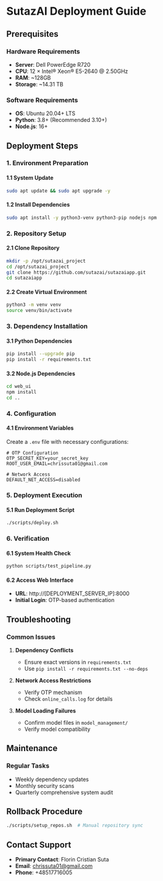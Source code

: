 # SutazAI Deployment Guide

## Prerequisites

### Hardware Requirements
- **Server**: Dell PowerEdge R720
- **CPU**: 12 × Intel® Xeon® E5-2640 @ 2.50GHz
- **RAM**: ~128GB
- **Storage**: ~14.31 TB

### Software Requirements
- **OS**: Ubuntu 20.04+ LTS
- **Python**: 3.8+ (Recommended 3.10+)
- **Node.js**: 16+ 

## Deployment Steps

### 1. Environment Preparation

#### 1.1 System Update
```bash
sudo apt update && sudo apt upgrade -y
```

#### 1.2 Install Dependencies
```bash
sudo apt install -y python3-venv python3-pip nodejs npm
```

### 2. Repository Setup

#### 2.1 Clone Repository
```bash
mkdir -p /opt/sutazai_project
cd /opt/sutazai_project
git clone https://github.com/sutazai/sutazaiapp.git
cd sutazaiapp
```

#### 2.2 Create Virtual Environment
```bash
python3 -m venv venv
source venv/bin/activate
```

### 3. Dependency Installation

#### 3.1 Python Dependencies
```bash
pip install --upgrade pip
pip install -r requirements.txt
```

#### 3.2 Node.js Dependencies
```bash
cd web_ui
npm install
cd ..
```

### 4. Configuration

#### 4.1 Environment Variables
Create a `.env` file with necessary configurations:
```
# OTP Configuration
OTP_SECRET_KEY=your_secret_key
ROOT_USER_EMAIL=chrissuta01@gmail.com

# Network Access
DEFAULT_NET_ACCESS=disabled
```

### 5. Deployment Execution

#### 5.1 Run Deployment Script
```bash
./scripts/deploy.sh
```

### 6. Verification

#### 6.1 System Health Check
```bash
python scripts/test_pipeline.py
```

#### 6.2 Access Web Interface
- **URL**: http://[DEPLOYMENT_SERVER_IP]:8000
- **Initial Login**: OTP-based authentication

## Troubleshooting

### Common Issues
1. **Dependency Conflicts**
   - Ensure exact versions in `requirements.txt`
   - Use `pip install -r requirements.txt --no-deps`

2. **Network Access Restrictions**
   - Verify OTP mechanism
   - Check `online_calls.log` for details

3. **Model Loading Failures**
   - Confirm model files in `model_management/`
   - Verify model compatibility

## Maintenance

### Regular Tasks
- Weekly dependency updates
- Monthly security scans
- Quarterly comprehensive system audit

## Rollback Procedure
```bash
./scripts/setup_repos.sh  # Manual repository sync
```

## Contact Support
- **Primary Contact**: Florin Cristian Suta
- **Email**: chrissuta01@gmail.com
- **Phone**: +48517716005 
